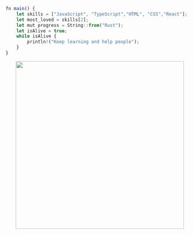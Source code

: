 ```ts
fn main() {
    let skills = ["JavaScript", "TypeScript","HTML", "CSS","React"];
    let most_loved = skills[2];
    let mut progress = String::from("Rust");
    let isAlive = true;
    while isAlive {
        println!("Keep learning and help people");
    }
}
```

<p align="center">
<img width="450"  src="https://media.giphy.com/media/2zeji2UedvZzvIZ45N/giphy.gif">
</p>
